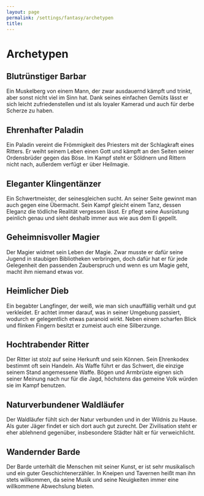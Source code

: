 ```yaml
---
layout: page
permalink: /settings/fantasy/archetypen
title: 
---
```


# Archetypen

## Blutrünstiger Barbar

Ein Muskelberg von einem Mann, der zwar ausdauernd kämpft und trinkt, aber sonst nicht viel im Sinn hat. Dank seines einfachen Gemüts lässt er sich leicht zufriedenstellen und ist als loyaler Kamerad und auch für derbe Scherze zu haben.

## Ehrenhafter Paladin

Ein Paladin vereint die Frömmigkeit des Priesters mit der Schlagkraft eines Ritters. Er weiht seinem Leben einen Gott und kämpft an den Seiten seiner Ordensbrüder gegen das Böse. Im Kampf steht er Söldnern und Rittern nicht nach, außerdem verfügt er über Heilmagie.

## Eleganter Klingentänzer

Ein Schwertmeister, der seinesgleichen sucht. An seiner Seite gewinnt man auch gegen eine Übermacht. Sein Kampf gleicht einem Tanz, dessen Eleganz die tödliche Realität vergessen lässt. Er pflegt seine Ausrüstung peinlich genau und sieht deshalb immer aus wie aus dem Ei gepellt.

## Geheimnisvoller Magier

Der Magier widmet sein Leben der Magie. Zwar musste er dafür seine Jugend in staubigen Bibliotheken verbringen, doch dafür hat er für jede Gelegenheit den passenden Zauberspruch und wenn es um Magie geht, macht ihm niemand etwas vor.

## Heimlicher Dieb

Ein begabter Langfinger, der weiß, wie man sich unauffällig verhält und gut verkleidet. Er achtet immer darauf, was in seiner Umgebung passiert, wodurch er gelegentlich etwas paranoid wirkt. Neben einem scharfen Blick und flinken Fingern besitzt er zumeist auch eine Silberzunge.

## Hochtrabender Ritter

Der Ritter ist stolz auf seine Herkunft und sein Können. Sein Ehrenkodex bestimmt oft sein Handeln. Als Waffe führt er das Schwert, die einzige seinem Stand angemessene Waffe. Bögen und Armbrüste eignen sich seiner Meinung nach nur für die Jagd, höchstens das gemeine Volk würden sie im Kampf benutzen.

## Naturverbundener Waldläufer

Der Waldläufer fühlt sich der Natur verbunden und in der Wildnis zu Hause. Als guter Jäger findet er sich dort auch gut zurecht. Der Zivilisation steht er eher ablehnend gegenüber, insbesondere Städter hält er für verweichlicht.

## Wandernder Barde

Der Barde unterhält die Menschen mit seiner Kunst, er ist sehr musikalisch und ein guter Geschichtenerzähler. In Kneipen und Tavernen heißt man ihn stets willkommen, da seine Musik und seine Neuigkeiten immer eine willkommene Abwechslung bieten.

